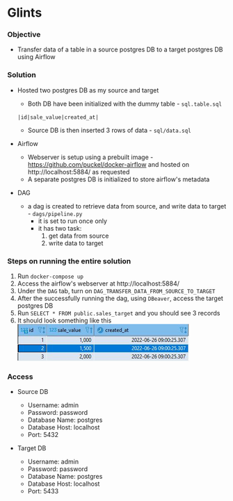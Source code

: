 # Glints

### Objective
- Transfer data of a table in a source postgres DB to a target postgres DB using Airflow


### Solution
- Hosted two postgres DB as my source and target
    - Both DB have been initialized with the dummy table - `sql.table.sql`
    ```
    |id|sale_value|created_at|
    ```
    - Source DB is then inserted 3 rows of data - `sql/data.sql`

- Airflow
    - Webserver is setup using a prebuilt image - https://github.com/puckel/docker-airflow and hosted on http://localhost:5884/ as requested
    - A separate postgres DB is initialized to store airflow's metadata


- DAG
    - a dag is created to retrieve data from source, and write data to target - `dags/pipeline.py`
        - it is set to run once only
        - it has two task:
            1. get data from source
            2. write data to target


### Steps on running the entire solution
1. Run `docker-compose up`
2. Access the airflow's webserver at http://localhost:5884/ 
3. Under the `DAG` tab, turn on `DAG_TRANSFER_DATA_FROM_SOURCE_TO_TARGET`
4. After the successfully running the dag, using `DBeaver`, access the target postgres DB
5. Run `SELECT * FROM public.sales_target` and you should see 3 records
6. It should look something like this <br>
![image](images/result.JPG)



### Access
- Source DB
    - Username: admin
    - Password: password
    - Database Name: postgres
    - Database Host: localhost
    - Port: 5432

- Target DB
    - Username: admin
    - Password: password
    - Database Name: postgres
    - Database Host: localhost
    - Port: 5433
